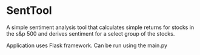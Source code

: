 # SentTool

A simple sentiment analysis tool that calculates simple returns for stocks in the s&p 500 and derives sentiment for a select group of the stocks.

Application uses Flask framework. Can be run using the main.py

